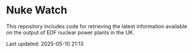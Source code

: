 # Nuke Watch

This repository includes code for retrieving the latest information available on the output of EDF nuclear power plants in the UK.

Last updated: 2025-05-10 21:13